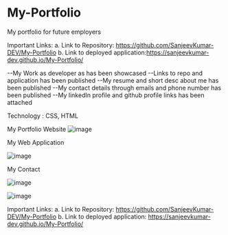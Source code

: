 # My-Portfolio
My portfolio for future employers

Important Links:
a. Link to Repository: https://github.com/SanjeevKumar-DEV/My-Portfolio
b. Link to deployed application:https://sanjeevkumar-dev.github.io/My-Portfolio/

--My Work as developer as has been showcased
--Links to repo and application has been published
--My resume and short desc about me has been published
--My contact details through emails and phone number has been published
--My linkedIn profile and github profile links has been attached

Technology : CSS, HTML

My Portfolio Website
![image](https://user-images.githubusercontent.com/93074312/151640370-adaf3c19-cf7e-4e6b-8ce4-3cfec3f6425e.png)

My Web Application

![image](https://user-images.githubusercontent.com/93074312/151640406-6713aa05-e72c-4666-bc21-69df7be757ea.png)

My Contact

![image](https://user-images.githubusercontent.com/93074312/151640443-2449ebdd-7a41-4cb7-99ab-07bf1cc83a0b.png)

![image](https://user-images.githubusercontent.com/93074312/151640474-62b72a60-7fcc-4445-91d1-8f71316166f5.png)


Important Links:
a. Link to Repository: https://github.com/SanjeevKumar-DEV/My-Portfolio
b. Link to deployed application: https://sanjeevkumar-dev.github.io/My-Portfolio/
